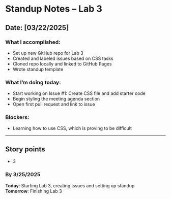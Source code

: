 # Standup Notes – Lab 3

## Date: [03/22/2025]

### What I accomplished:
- Set up new GitHub repo for Lab 3
- Created and labeled issues based on CSS tasks
- Cloned repo locally and linked to GitHub Pages
- Wrote standup template

### What I’m doing today:
- Start working on Issue #1: Create CSS file and add starter code
- Begin styling the meeting agenda section
- Open first pull request and link to issue

###  Blockers:
- Learning how to use CSS, which is proving to be difficult
---

## Story points
- 3

### By 3/25/2025
**Today**: Starting Lab 3, creating issues and setting up standup  
**Tomorrow**: Finishing Lab 3
